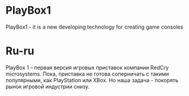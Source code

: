 # PlayBox1
PlayBox1 - it is a new developing technology for creating game consoles

# Ru-ru
PlayBox 1 - первая версия игровых приставок компании RedCry microsystems.
Пока, приставка не готова соперничать с такими популярными, как PlayStation или XBox. 
Но наша задача - покорять рынок игровой индустрии снизу. 
